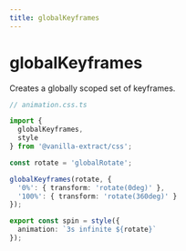 ```yaml
---
title: globalKeyframes
---
```


# globalKeyframes

Creates a globally scoped set of keyframes.

```ts compiled
// animation.css.ts

import {
  globalKeyframes,
  style
} from '@vanilla-extract/css';

const rotate = 'globalRotate';

globalKeyframes(rotate, {
  '0%': { transform: 'rotate(0deg)' },
  '100%': { transform: 'rotate(360deg)' }
});

export const spin = style({
  animation: `3s infinite ${rotate}`
});
```
